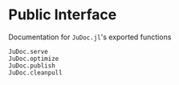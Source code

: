 # Public Interface

Documentation for `JuDoc.jl`'s exported functions

```@docs
JuDoc.serve
JuDoc.optimize
JuDoc.publish
JuDoc.cleanpull
```
